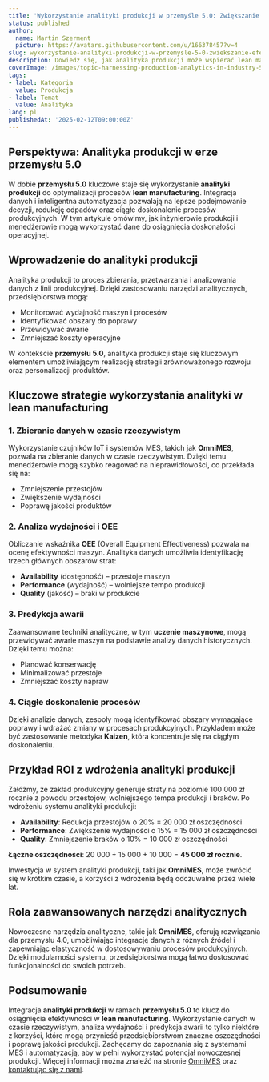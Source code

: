 ```yaml
---
title: 'Wykorzystanie analityki produkcji w przemyśle 5.0: Zwiększanie efektywności lean manufacturing'
status: published
author:
  name: Martin Szerment
  picture: https://avatars.githubusercontent.com/u/166378457?v=4
slug: wykorzystanie-analityki-produkcji-w-przemysle-5-0-zwiekszanie-efektywnosci-lean-manufacturing
description: Dowiedz się, jak analityka produkcji może wspierać lean manufacturing w erze przemysłu 5.0.
coverImage: /images/topic-harnessing-production-analytics-in-industry-5-0-enhancing-lean-manufacturing-through-intelligent-automation-this-t.png
tags:
- label: Kategoria
  value: Produkcja
- label: Temat
  value: Analityka
lang: pl
publishedAt: '2025-02-12T09:00:00Z'
---
```

## Perspektywa: Analityka produkcji w erze przemysłu 5.0

W dobie **przemysłu 5.0** kluczowe staje się wykorzystanie **analityki produkcji** do optymalizacji procesów **lean manufacturing**. Integracja danych i inteligentna automatyzacja pozwalają na lepsze podejmowanie decyzji, redukcję odpadów oraz ciągłe doskonalenie procesów produkcyjnych. W tym artykule omówimy, jak inżynierowie produkcji i menedżerowie mogą wykorzystać dane do osiągnięcia doskonałości operacyjnej.

## Wprowadzenie do analityki produkcji

Analityka produkcji to proces zbierania, przetwarzania i analizowania danych z linii produkcyjnej. Dzięki zastosowaniu narzędzi analitycznych, przedsiębiorstwa mogą:
- Monitorować wydajność maszyn i procesów
- Identyfikować obszary do poprawy
- Przewidywać awarie
- Zmniejszać koszty operacyjne

W kontekście **przemysłu 5.0**, analityka produkcji staje się kluczowym elementem umożliwiającym realizację strategii zrównoważonego rozwoju oraz personalizacji produktów.

## Kluczowe strategie wykorzystania analityki w lean manufacturing

### 1. Zbieranie danych w czasie rzeczywistym

Wykorzystanie czujników IoT i systemów MES, takich jak **OmniMES**, pozwala na zbieranie danych w czasie rzeczywistym. Dzięki temu menedżerowie mogą szybko reagować na nieprawidłowości, co przekłada się na:
- Zmniejszenie przestojów
- Zwiększenie wydajności
- Poprawę jakości produktów

### 2. Analiza wydajności i OEE

Obliczanie wskaźnika **OEE** (Overall Equipment Effectiveness) pozwala na ocenę efektywności maszyn. Analityka danych umożliwia identyfikację trzech głównych obszarów strat:
- **Availability** (dostępność) – przestoje maszyn
- **Performance** (wydajność) – wolniejsze tempo produkcji
- **Quality** (jakość) – braki w produkcie

### 3. Predykcja awarii

Zaawansowane techniki analityczne, w tym **uczenie maszynowe**, mogą przewidywać awarie maszyn na podstawie analizy danych historycznych. Dzięki temu można:
- Planować konserwację
- Minimalizować przestoje
- Zmniejszać koszty napraw

### 4. Ciągłe doskonalenie procesów

Dzięki analizie danych, zespoły mogą identyfikować obszary wymagające poprawy i wdrażać zmiany w procesach produkcyjnych. Przykładem może być zastosowanie metodyka **Kaizen**, która koncentruje się na ciągłym doskonaleniu.

## Przykład ROI z wdrożenia analityki produkcji

Załóżmy, że zakład produkcyjny generuje straty na poziomie 100 000 zł rocznie z powodu przestojów, wolniejszego tempa produkcji i braków. Po wdrożeniu systemu analityki produkcji:
- **Availability**: Redukcja przestojów o 20% = 20 000 zł oszczędności
- **Performance**: Zwiększenie wydajności o 15% = 15 000 zł oszczędności
- **Quality**: Zmniejszenie braków o 10% = 10 000 zł oszczędności

**Łączne oszczędności**: 20 000 + 15 000 + 10 000 = **45 000 zł rocznie**.

Inwestycja w system analityki produkcji, taki jak **OmniMES**, może zwrócić się w krótkim czasie, a korzyści z wdrożenia będą odczuwalne przez wiele lat.

## Rola zaawansowanych narzędzi analitycznych

Nowoczesne narzędzia analityczne, takie jak **OmniMES**, oferują rozwiązania dla przemysłu 4.0, umożliwiając integrację danych z różnych źródeł i zapewniając elastyczność w dostosowywaniu procesów produkcyjnych. Dzięki modularności systemu, przedsiębiorstwa mogą łatwo dostosować funkcjonalności do swoich potrzeb.

## Podsumowanie

Integracja **analityki produkcji** w ramach **przemysłu 5.0** to klucz do osiągnięcia efektywności w **lean manufacturing**. Wykorzystanie danych w czasie rzeczywistym, analiza wydajności i predykcja awarii to tylko niektóre z korzyści, które mogą przynieść przedsiębiorstwom znaczne oszczędności i poprawę jakości produkcji. Zachęcamy do zapoznania się z systemami MES i automatyzacją, aby w pełni wykorzystać potencjał nowoczesnej produkcji. Więcej informacji można znaleźć na stronie [OmniMES](https://www.omnimes.com/pl/projekt) oraz [kontaktując się z nami](https://www.omnimes.com/pl/kontakt).

